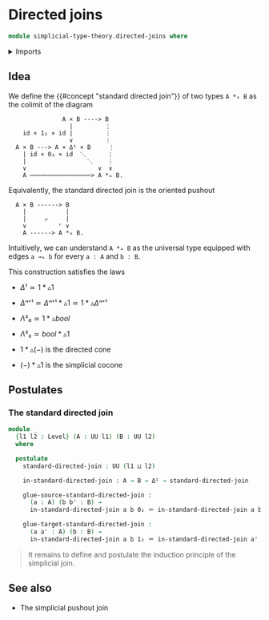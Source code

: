 # Directed joins

```agda
module simplicial-type-theory.directed-joins where
```

<details><summary>Imports</summary>

```agda
open import elementary-number-theory.natural-numbers

open import foundation.action-on-identifications-functions
open import foundation.booleans
open import foundation.cartesian-product-types
open import foundation.conjunction
open import foundation.coproduct-types
open import foundation.dependent-pair-types
open import foundation.disjunction
open import foundation.empty-types
open import foundation.equality-dependent-pair-types
open import foundation.equivalences
open import foundation.function-extensionality
open import foundation.function-types
open import foundation.functoriality-dependent-pair-types
open import foundation.homotopies
open import foundation.identity-types
open import foundation.propositions
open import foundation.sets
open import foundation.subtypes
open import foundation.type-arithmetic-dependent-pair-types
open import foundation.unit-type
open import foundation.universe-levels

open import simplicial-type-theory.arrows
open import simplicial-type-theory.directed-interval-type
open import simplicial-type-theory.inequality-directed-interval-type

open import synthetic-homotopy-theory.cocones-under-spans
open import synthetic-homotopy-theory.joins-of-types
open import synthetic-homotopy-theory.pushouts
```

</details>

## Idea

We define the {{#concept "standard directed join"}} of two types `A *▵ B` as the
colimit of the diagram

```text
               A × B ----> B
                 |         ⋮
    id × 1₂ × id |         ⋮
                 ∨         ⋮
  A × B ---> A × Δ¹ × B     ⋮
    | id × 0₂ × id  ⋱      ⋮
    |                 ⋱    ⋮
    ∨                    ∨  ∨
    A ⋯⋯⋯⋯⋯⋯⋯⋯⋯⋯⋯⋯⋯⋯⋯⋯⋯> A *▵ B.
```

Equivalently, the standard directed join is the oriented pushout

```text
  A × B ------> B
    |           |
    |     ⇗     |
    ∨         ⌜ ∨
    A ------> A *▵ B.
```

Intuitively, we can understand `A *▵ B` as the universal type equipped with
edges `a →▵ b` for every `a : A` and `b : B`.

This construction satisfies the laws

- $Δ¹ ≃ 1 *▵ 1$

- $Δⁿ⁺¹ ≃ Δⁿ⁺¹ *▵ 1 ≃ 1 *▵ Δⁿ⁺¹$

- $Λ²₀ ≃ 1 *▵ bool$

- $Λ²₂ ≃ bool *▵ 1$

- $1 *▵ (-)$ is the directed cone

- $(-) *▵ 1$ is the simplicial cocone

## Postulates

### The standard directed join

```agda
module _
  {l1 l2 : Level} (A : UU l1) (B : UU l2)
  where

  postulate
    standard-directed-join : UU (l1 ⊔ l2)

    in-standard-directed-join : A → B → Δ¹ → standard-directed-join

    glue-source-standard-directed-join :
      (a : A) (b b' : B) →
      in-standard-directed-join a b 0₂ ＝ in-standard-directed-join a b' 0₂

    glue-target-standard-directed-join :
      (a a' : A) (b : B) →
      in-standard-directed-join a b 1₂ ＝ in-standard-directed-join a' b 1₂
```

> It remains to define and postulate the induction principle of the simplicial
> join.

## See also

- The simplicial pushout join
